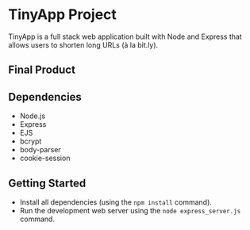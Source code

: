 # TinyApp Project

TinyApp is a full stack web application built with Node and Express that allows users to shorten long URLs (à la bit.ly).

## Final Product



## Dependencies

- Node.js
- Express
- EJS
- bcrypt
- body-parser
- cookie-session

## Getting Started

- Install all dependencies (using the `npm install` command).
- Run the development web server using the `node express_server.js` command.
